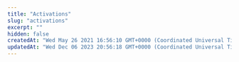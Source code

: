 ```yaml
---
title: "Activations"
slug: "activations"
excerpt: ""
hidden: false
createdAt: "Wed May 26 2021 16:56:10 GMT+0000 (Coordinated Universal Time)"
updatedAt: "Wed Dec 06 2023 20:56:18 GMT+0000 (Coordinated Universal Time)"
---
```

